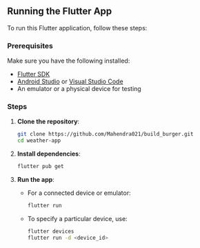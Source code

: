 ## Running the Flutter App

To run this Flutter application, follow these steps:

### Prerequisites

Make sure you have the following installed:
- [Flutter SDK](https://flutter.dev/docs/get-started/install)
- [Android Studio](https://developer.android.com/studio) or [Visual Studio Code](https://code.visualstudio.com/)
- An emulator or a physical device for testing

### Steps

1. **Clone the repository**:
    ```sh
    git clone https://github.com/Mahendra021/build_burger.git
    cd weather-app
    ```

2. **Install dependencies**:
    ```sh
    flutter pub get
    ```

3. **Run the app**:
    - For a connected device or emulator:
      ```sh
      flutter run
      ```
    - To specify a particular device, use:
      ```sh
      flutter devices
      flutter run -d <device_id>
      ```